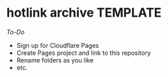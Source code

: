 # hotlink archive TEMPLATE

*To-Do*
- Sign up for Cloudflare Pages
- Create Pages project and link to this repository
- Rename folders as you like
- etc.
